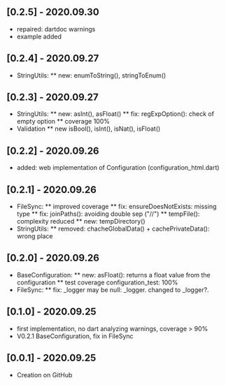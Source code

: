 ## [0.2.5] - 2020.09.30

* repaired: dartdoc warnings
* example added


## [0.2.4] - 2020.09.27

* StringUtils: 
** new: enumToString(), stringToEnum()

## [0.2.3] - 2020.09.27

* StringUtils:
** new: asInt(), asFloat()
** fix: regExpOption(): check of empty option
** coverage 100%
* Validation
** new isBool(), isInt(), isNat(), isFloat()

## [0.2.2] - 2020.09.26

* added: web implementation of Configuration (configuration_html.dart)

## [0.2.1] - 2020.09.26

* FileSync:
** improved coverage
** fix: ensureDoesNotExists: missing type
** fix: joinPaths(): avoiding double sep ("//")
** tempFile(): complexity reduced
** new: tempDirectory()
* StringUtils:
** removed: chacheGlobalData() + cachePrivateData(): wrong place

## [0.2.0] - 2020.09.26

* BaseConfiguration:
** new: asFloat(): returns a float value from the configuration
** test coverage configuration_test: 100%
* FileSync:
** fix: _logger may be null: _logger.<method> changed to _logger?.<method>

## [0.1.0] - 2020.09.25

* first implementation, no dart analyzing warnings, coverage > 90%
* V0.2.1 BaseConfiguration, fix in FileSync

## [0.0.1] - 2020.09.25

* Creation on GitHub


